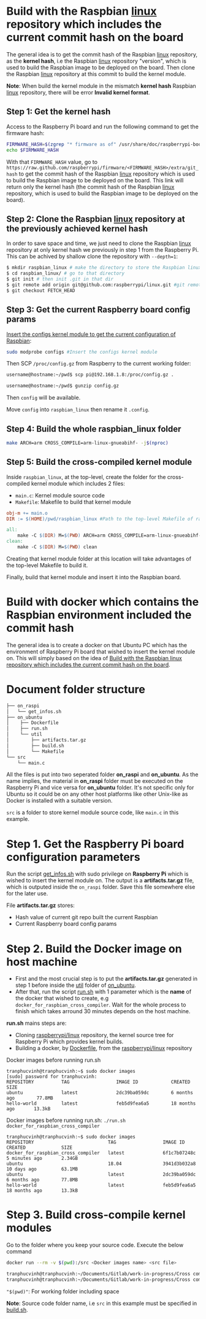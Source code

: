 # Build with the Raspbian [linux](https://github.com/raspberrypi/linux) repository which includes the current commit hash on the board

The general idea is to get the commit hash of the Raspbian [linux](https://github.com/raspberrypi/linux) repository, as the **kernel hash**, i.e the Raspbian [linux](https://github.com/raspberrypi/linux) repository "version", which is used to build the Raspbian image to be deployed on the board. Then clone the Raspbian [linux](https://github.com/raspberrypi/linux) repository at this commit to build the kernel module.

**Note**: When build the kernel module in the mismatch **kernel hash** Raspbian [linux](https://github.com/raspberrypi/linux) repository, there will be error **Invalid kernel format**.

## Step 1: Get the kernel hash

Access to the Raspberry Pi board and run the following command to get the firmware hash:
```sh
FIRMWARE_HASH=$(zgrep "* firmware as of" /usr/share/doc/raspberrypi-bootloader/changelog.Debian.gz | head -1 | awk '{ print $5 }')
echo $FIRMWARE_HASH
```

With that ``FIRMWARE_HASH`` value, go to ``https://raw.github.com/raspberrypi/firmware/<FIRMWARE_HASH>/extra/git_hash`` to get the commit hash of the Raspbian [linux](https://github.com/raspberrypi/linux) repository which is used to build the Raspbian image to be deployed on the board. This link will return only the kernel hash (the commit hash of the Raspbian [linux](https://github.com/raspberrypi/linux) repository, which is used to build the Raspbian image to be deployed on the board).

## Step 2: Clone the Raspbian [linux](https://github.com/raspberrypi/linux) repository at the previously achieved kernel hash

In order to save space and time, we just need to clone the Raspbian [linux](https://github.com/raspberrypi/linux) repository at only kernel hash we previously in step 1 from the Raspberry Pi. This can be achived by shallow clone the repository with ``--depth=1``:

```sh
$ mkdir raspbian_linux # make the directory to store the Raspbian linux repository
$ cd raspbian_linux/ # go to that directory
$ git init # then init .git in that dir
$ git remote add origin git@github.com:raspberrypi/linux.git #git remote add origin <url>
$ git checkout FETCH_HEAD
```
## Step 3: Get the current Raspberry board config params

[Insert the configs kernel module to get the current configuration of Raspbian](https://github.com/TranPhucVinh/Raspberry-Pi-GNU/blob/bcfe052d396373da2658d2fec8faaaefd4fe85e8/Kernel/README.md#kconfig-configs-kernel-module-which-stores-raspbian-configuration):
```sh
sudo modprobe configs #Insert the configs kernel module
```
Then SCP ``/proc/config.gz`` from Raspberry to the current working folder:
```sh
username@hostname:~/pwd$ scp pi@192.168.1.8:/proc/config.gz .
```
```sh
username@hostname:~/pwd$ gunzip config.gz
```
Then ``config`` will be available.

Move ``config`` into ``raspbian_linux`` then rename it ``.config``.
## Step 4: Build the whole raspbian_linux folder

```sh
make ARCH=arm CROSS_COMPILE=arm-linux-gnueabihf- -j$(nproc)
```
## Step 5: Build the cross-compiled kernel module

Inside ``raspbian_linux``, at the top-level, create the folder for the cross-compiled kernel module which includes 2 files:
* ``main.c``: Kernel module source code
* ``Makefile``: Makefile to build that kernel module

```Makefile
obj-m += main.o
DIR := $(HOME)/pwd/raspbian_linux #Path to the top-level Makefile of raspbian_linux, which is used to build the kernel

all:
	make -C $(DIR) M=$(PWD) ARCH=arm CROSS_COMPILE=arm-linux-gnueabihf- modules
clean:
	make -C $(DIR) M=$(PWD) clean
```

Creating that kernel module folder at this location will take advantages of the top-level Makefile to build it.

Finally, build that kernel module and insert it into the Raspbian board.

# Build with docker which contains the Raspbian environment included the commit hash
The general idea is to create a docker on that Ubuntu PC which has the environment of Raspberry Pi board that wished to insert the kernel module on. This will simply based on the idea of [Build with the Raspbian linux repository which includes the current commit hash on the board]().

# Document folder structure

```sh
├── on_raspi
│   └── get_infos.sh
├── on_ubuntu
│    ├── Dockerfile
│    ├── run.sh
│    └── util
│        ├── artifacts.tar.gz
│        ├── build.sh
│        └── Makefile
└── src
    └── main.c
```

All the files is put into two seperated folder **on_raspi** and **on_ubuntu**. As the name implies, the material in **on_raspi** folder must be executed on the Raspberry Pi and vice versa for **on_ubuntu** folder. It's not specific only for Ubuntu so it could be on any other host platforms like other Unix-like as Docker is installed with a suitable version.

``src`` is a folder to store kernel module source code, like ``main.c`` in this example.

# Step 1. Get the Raspberry Pi board configuration parameters

Run the script [get_infos.sh](on_raspi/get_infos.sh) with sudo privilege on **Raspberry Pi** which is wished to insert the kernel module on. The output is a **artifacts.tar.gz** file, which is outputed inside the ``on_raspi`` folder. Save this file somewhere else for the later use.

File **artifacts.tar.gz** stores:
* Hash value of current git repo built the current Raspbian
* Current Raspberry board config params

# Step 2. Build the Docker image on host machine

- First and the most crucial step is to put the **artifacts.tar.gz** generated in step 1 before inside the [util](on_ubuntu/util) folder of [on_ubuntu](on_ubuntu).
- After that, run the script [run.sh](on_ubuntu/run.sh) with 1 parameter which is the **name** of the docker that wished to create, e.g ``docker_for_raspbian_cross_compiler``. Wait for the whole process to finish which takes arround 30 minutes depends on the host machine.

**run.sh** mains steps are:
* Cloning [raspberrypi/linux](https://github.com/raspberrypi/linux) repository, the kernel source tree for Raspberry Pi which provides kernel builds.
* Building a docker, by [Dockerfile](on_ubuntu/Dockerfile), from the [raspberrypi/linux](https://github.com/raspberrypi/linux) repository

Docker images before running run.sh

```
tranphucvinh@tranphucvinh:~$ sudo docker images
[sudo] password for tranphucvinh: 
REPOSITORY          TAG                 IMAGE ID            CREATED             SIZE
ubuntu              latest              2dc39ba059dc        6 months ago        77.8MB
hello-world         latest              feb5d9fea6a5        18 months ago       13.3kB
```

Docker images before running run.sh: ``./run.sh docker_for_raspbian_cross_compiler``

```
tranphucvinh@tranphucvinh:~$ sudo docker images
REPOSITORY                           TAG                 IMAGE ID            CREATED             SIZE
docker_for_raspbian_cross_compiler   latest              6f1c7b07248c        5 minutes ago       2.34GB
ubuntu                               18.04               3941d3b032a8        10 days ago         63.1MB
ubuntu                               latest              2dc39ba059dc        6 months ago        77.8MB
hello-world                          latest              feb5d9fea6a5        18 months ago       13.3kB
```
# Step 3. Build cross-compile kernel modules

Go to the folder where you keep your source code. Execute the below command

```sh
docker run --rm -v $(pwd):/src <Docker images name> <src file>
```

```sh
tranphucvinh@tranphucvinh:~/Documents/Gitlab/work-in-progress/Cross compiler/$ cd src
tranphucvinh@tranphucvinh:~/Documents/Gitlab/work-in-progress/Cross compiler/src$ sudo docker run --rm -v "$(pwd)":/src docker_for_raspbian_cross_compiler main.c
```

``"$(pwd)"``: For working folder including space

**Note**: Source code folder name, i.e ``src`` in this example must be specified in [build.sh](on_ubuntu/util/build.sh).
